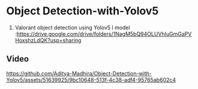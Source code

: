 # Object Detection-with-Yolov5


1) Valorant object detection using Yolov5 l model :https://drive.google.com/drive/folders/1NagM5bQ94OLUVhIuGmGaPVHoxshzLdQK?usp=sharing


## Video




https://github.com/Aditya-Madhira/Object-Detection-with-Yolov5/assets/51639925/9bc10648-513f-4c38-adf4-95765ab602c4

